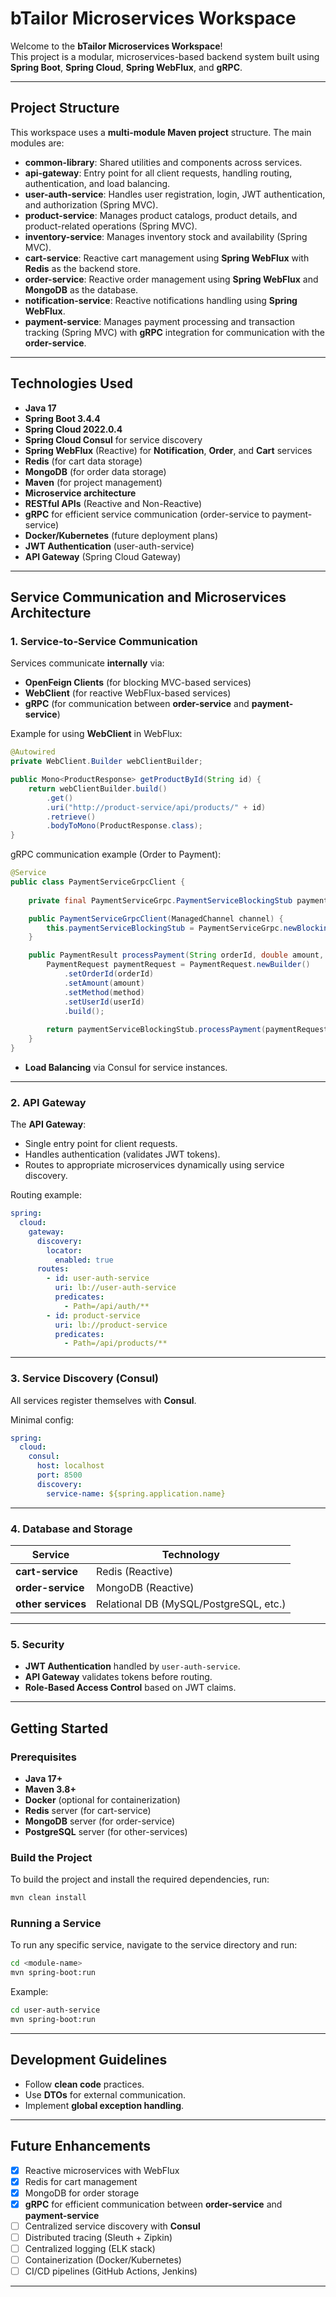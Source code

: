 
# **bTailor Microservices Workspace**

Welcome to the **bTailor Microservices Workspace**!  
This project is a modular, microservices-based backend system built using **Spring Boot**, **Spring Cloud**, **Spring WebFlux**, and **gRPC**.

---

## **Project Structure**

This workspace uses a **multi-module Maven project** structure. The main modules are:

- **common-library**: Shared utilities and components across services.
- **api-gateway**: Entry point for all client requests, handling routing, authentication, and load balancing.
- **user-auth-service**: Handles user registration, login, JWT authentication, and authorization (Spring MVC).
- **product-service**: Manages product catalogs, product details, and product-related operations (Spring MVC).
- **inventory-service**: Manages inventory stock and availability (Spring MVC).
- **cart-service**: Reactive cart management using **Spring WebFlux** with **Redis** as the backend store.
- **order-service**: Reactive order management using **Spring WebFlux** and **MongoDB** as the database.
- **notification-service**: Reactive notifications handling using **Spring WebFlux**.
- **payment-service**: Manages payment processing and transaction tracking (Spring MVC) with **gRPC** integration for communication with the **order-service**.


---

## **Technologies Used**

- **Java 17**
- **Spring Boot 3.4.4**
- **Spring Cloud 2022.0.4**
- **Spring Cloud Consul** for service discovery
- **Spring WebFlux** (Reactive) for **Notification**, **Order**, and **Cart** services
- **Redis** (for cart data storage)
- **MongoDB** (for order data storage)
- **Maven** (for project management)
- **Microservice architecture**
- **RESTful APIs** (Reactive and Non-Reactive)
- **gRPC** for efficient service communication (order-service to payment-service)
- **Docker/Kubernetes** (future deployment plans)
- **JWT Authentication** (user-auth-service)
- **API Gateway** (Spring Cloud Gateway)

---

## **Service Communication and Microservices Architecture**

### **1. Service-to-Service Communication**

Services communicate **internally** via:

- **OpenFeign Clients** (for blocking MVC-based services)
- **WebClient** (for reactive WebFlux-based services)
- **gRPC** (for communication between **order-service** and **payment-service**)

Example for using **WebClient** in WebFlux:

```java
@Autowired
private WebClient.Builder webClientBuilder;

public Mono<ProductResponse> getProductById(String id) {
    return webClientBuilder.build()
        .get()
        .uri("http://product-service/api/products/" + id)
        .retrieve()
        .bodyToMono(ProductResponse.class);
}
```

gRPC communication example (Order to Payment):

```java
@Service
public class PaymentServiceGrpcClient {
    
    private final PaymentServiceGrpc.PaymentServiceBlockingStub paymentServiceBlockingStub;

    public PaymentServiceGrpcClient(ManagedChannel channel) {
        this.paymentServiceBlockingStub = PaymentServiceGrpc.newBlockingStub(channel);
    }

    public PaymentResult processPayment(String orderId, double amount, String method, long userId) {
        PaymentRequest paymentRequest = PaymentRequest.newBuilder()
            .setOrderId(orderId)
            .setAmount(amount)
            .setMethod(method)
            .setUserId(userId)
            .build();
        
        return paymentServiceBlockingStub.processPayment(paymentRequest);
    }
}
```

- **Load Balancing** via Consul for service instances.

---

### **2. API Gateway**

The **API Gateway**:

- Single entry point for client requests.
- Handles authentication (validates JWT tokens).
- Routes to appropriate microservices dynamically using service discovery.

Routing example:

```yaml
spring:
  cloud:
    gateway:
      discovery:
        locator:
          enabled: true
      routes:
        - id: user-auth-service
          uri: lb://user-auth-service
          predicates:
            - Path=/api/auth/**
        - id: product-service
          uri: lb://product-service
          predicates:
            - Path=/api/products/**
```

---

### **3. Service Discovery (Consul)**

All services register themselves with **Consul**.

Minimal config:

```yaml
spring:
  cloud:
    consul:
      host: localhost
      port: 8500
      discovery:
        service-name: ${spring.application.name}
```

---

### **4. Database and Storage**

| Service           | Technology        |
|-------------------|-------------------|
| **cart-service**   | Redis (Reactive)  |
| **order-service**  | MongoDB (Reactive)|
| **other services** | Relational DB (MySQL/PostgreSQL, etc.) |

---

### **5. Security**

- **JWT Authentication** handled by `user-auth-service`.
- **API Gateway** validates tokens before routing.
- **Role-Based Access Control** based on JWT claims.

---

## **Getting Started**

### **Prerequisites**

- **Java 17+**
- **Maven 3.8+**
- **Docker** (optional for containerization)
- **Redis** server (for cart-service)
- **MongoDB** server (for order-service)
- **PostgreSQL** server (for other-services)

### **Build the Project**

To build the project and install the required dependencies, run:

```bash
mvn clean install
```

### **Running a Service**

To run any specific service, navigate to the service directory and run:

```bash
cd <module-name>
mvn spring-boot:run
```

Example:

```bash
cd user-auth-service
mvn spring-boot:run
```

---

## **Development Guidelines**

- Follow **clean code** practices.
- Use **DTOs** for external communication.
- Implement **global exception handling**.


---

## **Future Enhancements**

- [x] Reactive microservices with WebFlux
- [x] Redis for cart management
- [x] MongoDB for order storage
- [x] **gRPC** for efficient communication between **order-service** and **payment-service**
- [ ] Centralized service discovery with **Consul**
- [ ] Distributed tracing (Sleuth + Zipkin)
- [ ] Centralized logging (ELK stack)
- [ ] Containerization (Docker/Kubernetes)
- [ ] CI/CD pipelines (GitHub Actions, Jenkins)

---


